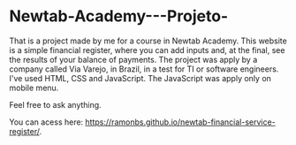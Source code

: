 # Newtab-Academy---Projeto-
That is a project made by me for a course in Newtab Academy.
This website is a simple financial register, where you can add inputs and, at the final, see the results of your balance of payments.
The project was apply by a company called Via Varejo, in Brazil, in a test for TI or software engineers.
I've used HTML, CSS and JavaScript. The JavaScript was apply only on mobile menu.

Feel free to ask anything.

You can acess here: https://ramonbs.github.io/newtab-financial-service-register/.
